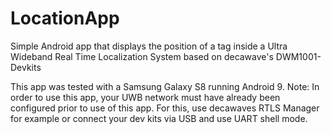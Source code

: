 # LocationApp
Simple Android app that displays the position of a tag inside a Ultra Wideband Real Time Localization System based on decawave's DWM1001-Devkits

This app was tested with a Samsung Galaxy S8 running Android 9. 
Note: In order to use this app, your UWB network must have already been configured prior to use of this app.
For this, use decawaves RTLS Manager for example or connect your dev kits via USB and use UART shell mode.
